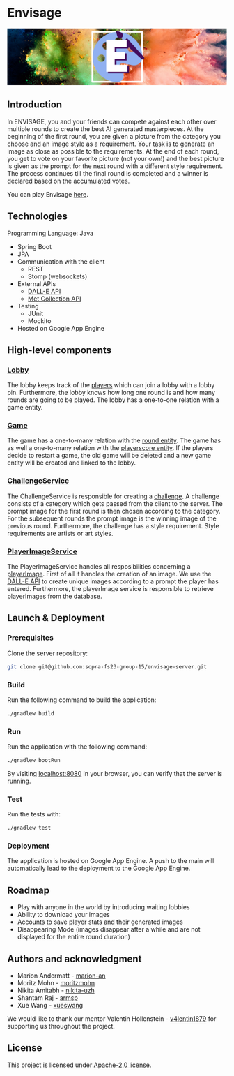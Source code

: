 # Envisage

![envisageAsBanner](src/main/resources/docs/logoAsBanner.png)

## Introduction
In ENVISAGE, you and your friends can compete against each other over multiple rounds to create the best AI generated masterpieces. At the beginning of the first round, you are given a picture from the category you choose and an image style as a requirement. Your task is to generate an image as close as possible to the requirements. At the end of each round, you get to vote on your favorite picture (not your own!) and the best picture is given as the prompt for the next round with a different style requirement. The process continues till the final round is completed and a winner is declared based on the accumulated votes.

You can play Envisage [here](https://sopra-fs23-group-15-client.oa.r.appspot.com/landingPage).

## Technologies
Programming Language: Java

* Spring Boot
* JPA
* Communication with the client
    - REST
    - Stomp (websockets)
* External APIs
    - [DALL-E API](https://platform.openai.com/docs/api-reference/introduction)
    - [Met Collection API](https://metmuseum.github.io/)
* Testing
    - JUnit 
    - Mockito
* Hosted on Google App Engine


## High-level components
### [Lobby](https://github.com/sopra-fs23-group-15/envisage-server/blob/main/src/main/java/ch/uzh/ifi/hase/soprafs23/entity/Lobby.java)
The lobby keeps track of the [players](https://github.com/sopra-fs23-group-15/envisage-server/blob/main/src/main/java/ch/uzh/ifi/hase/soprafs23/entity/Player.java) which can join a lobby with a lobby pin. Furthermore, the lobby knows how long one round is and how many rounds are going to be played. The lobby has a one-to-one relation with a game entity.

### [Game](https://github.com/sopra-fs23-group-15/envisage-server/blob/main/src/main/java/ch/uzh/ifi/hase/soprafs23/entity/Game.java)
The game has a one-to-many relation with the [round entity](https://github.com/sopra-fs23-group-15/envisage-server/blob/main/src/main/java/ch/uzh/ifi/hase/soprafs23/entity/Round.java). The game has as well a one-to-many relation with the [playerscore entity](https://github.com/sopra-fs23-group-15/envisage-server/blob/main/src/main/java/ch/uzh/ifi/hase/soprafs23/entity/PlayerScore.java).
If the players decide to restart a game, the old game will be deleted and a new game entity will be created and linked to the lobby.

### [ChallengeService](https://github.com/sopra-fs23-group-15/envisage-server/blob/main/src/main/java/ch/uzh/ifi/hase/soprafs23/service/ChallengeService.java)
The ChallengeService is responsible for creating a [challenge](https://github.com/sopra-fs23-group-15/envisage-server/blob/main/src/main/java/ch/uzh/ifi/hase/soprafs23/entity/Challenge.java). A challenge consists of a category which gets passed from the client to the server. The prompt image for the first round is then chosen according to the category. For the subsequent rounds the prompt image is the winning image of the previous round. Furthermore, the challenge has a style requirement. Style requirements are artists or art styles.

### [PlayerImageService](https://github.com/sopra-fs23-group-15/envisage-server/blob/main/src/main/java/ch/uzh/ifi/hase/soprafs23/service/PlayerImageService.java)
The PlayerImageService handles all resposibilities concerning a [playerImage](https://github.com/sopra-fs23-group-15/envisage-server/blob/main/src/main/java/ch/uzh/ifi/hase/soprafs23/entity/PlayerImage.java). First of all it handles the creation of an image. We use the [DALL-E API](https://platform.openai.com/docs/api-reference/introduction) to create unique images according to a prompt the player has entered. Furthermore, the playerImage service is responsible to retrieve playerImages from the database.


## Launch & Deployment
### Prerequisites
Clone the server repository:

```bash
git clone git@github.com:sopra-fs23-group-15/envisage-server.git
```

### Build
Run the following command to build the application:
```bash
./gradlew build
```

### Run
Run the application with the following command:
```bash
./gradlew bootRun
```
By visiting [localhost:8080](http://localhost:8080) in your browser, you can verify that the server is running.

### Test
Run the tests with:
```bash
./gradlew test
```

### Deployment
The application is hosted on Google App Engine. A push to the main will automatically lead to the deployment to the Google App Engine.


## Roadmap
* Play with anyone in the world by introducing waiting lobbies
* Ability to download your images
* Accounts to save player stats and their generated images
* Disappearing Mode (images disappear after a while and are not displayed for the entire round duration)


## Authors and acknowledgment
* Marion Andermatt - [marion-an](https://github.com/marion-an)
* Moritz Mohn - [moritzmohn](https://github.com/moritzmohn)
* Nikita Amitabh - [nikita-uzh](https://github.com/nikita-uzh)
* Shantam Raj - [armsp](https://github.com/armsp)
* Xue Wang - [xueswang](https://github.com/xueswang)

We would like to thank our mentor Valentin Hollenstein - [v4lentin1879](https://github.com/v4lentin1879) for supporting us throughout the project.


## License
This project is licensed under [Apache-2.0 license](https://github.com/sopra-fs23-group-15/envisage-client/blob/main/LICENSE).
